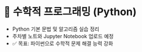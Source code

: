 # 🐍 수학적 프로그래밍 (Python)
- Python 기본 문법 및 알고리즘 실습 정리  
- 주차별 노트와 Jupyter Notebook 업로드 예정  
- ✅ 목표: 파이썬으로 수학적 문제 해결 능력 강화
